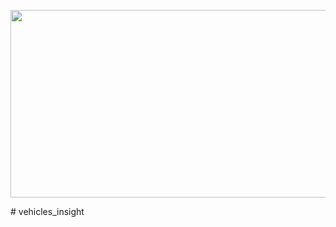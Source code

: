 <p align="center">
  <img width="600" height="300" src="https://upload.wikimedia.org/wikipedia/commons/f/f7/Nikola_Motor_Logo.png">
</p>
# vehicles_insight
